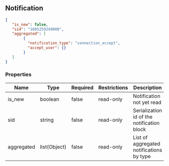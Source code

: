 <h2 id="tocS_Notification">Notification</h2>
<!-- backwards compatibility -->
<a id="schemanotification"></a>
<a id="schema_Notification"></a>
<a id="tocSnotification"></a>
<a id="tocsnotification"></a>

```json
{
   "is_new": false,
   "sid": "1605259249000",
   "aggregated": [
        {
          "notification_type": "connection_accept",
          "accept_user": {}
        }
   ]
}
```

### Properties

|Name|Type|Required|Restrictions|Description|
|---|---|---|---|---|
|is_new|boolean|false|read-only|Notification not yet read|
|sid|string|false|read-only|Serialization id of the notification block|
|aggregated|list(Object)|false|read-only|List of aggregated notifications by type|
